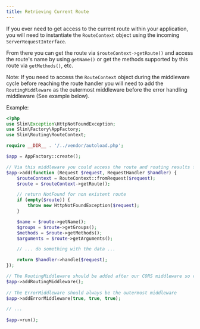 ```yaml
---
title: Retrieving Current Route
---
```


If you ever need to get access to the current route within your application, you will need to instantiate the `RouteContext` object using the incoming `ServerRequestInterface`.

From there you can get the route via `$routeContext->getRoute()` and access the route's name by using `getName()` or get the methods supported by this route via `getMethods()`, etc.

Note: If you need to access the `RouteContext` object during the middleware cycle before reaching the route handler you will need to add the `RoutingMiddleware` as the outermost middleware before the error handling middleware (See example below).

Example:
```php
<?php
use Slim\Exception\HttpNotFoundException;
use Slim\Factory\AppFactory;
use Slim\Routing\RouteContext;

require __DIR__ . '/../vendor/autoload.php';

$app = AppFactory::create();

// Via this middleware you could access the route and routing results from the resolved route
$app->add(function (Request $request, RequestHandler $handler) {
    $routeContext = RouteContext::fromRequest($request);
    $route = $routeContext->getRoute();

    // return NotFound for non existent route
    if (empty($route)) {
        throw new HttpNotFoundException($request);
    }

    $name = $route->getName();
    $groups = $route->getGroups();
    $methods = $route->getMethods();
    $arguments = $route->getArguments();

    // ... do something with the data ...

    return $handler->handle($request);
});

// The RoutingMiddleware should be added after our CORS middleware so routing is performed first
$app->addRoutingMiddleware();
 
// The ErrorMiddleware should always be the outermost middleware
$app->addErrorMiddleware(true, true, true);

// ...
 
$app->run();
```
